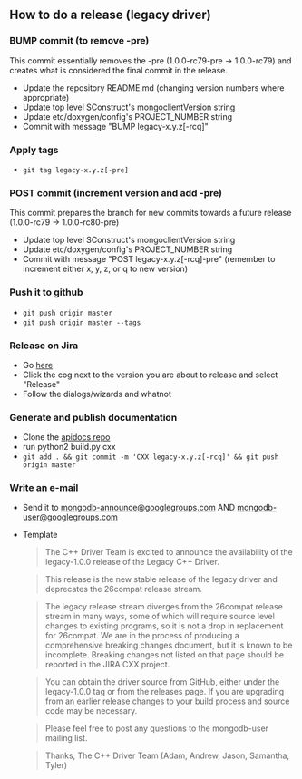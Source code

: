## How to do a release (legacy driver)

### BUMP commit (to remove -pre)

This commit essentially removes the -pre (1.0.0-rc79-pre -> 1.0.0-rc79) and creates what is considered the final commit in the release.

 - Update the repository README.md (changing version numbers where appropriate)
 - Update top level SConstruct's mongoclientVersion string
 - Update etc/doxygen/config's PROJECT_NUMBER string
 - Commit with message "BUMP legacy-x.y.z[-rcq]"

### Apply tags

 - `git tag legacy-x.y.z[-pre]`

### POST commit (increment version and add -pre)

This commit prepares the branch for new commits towards a future release (1.0.0-rc79 -> 1.0.0-rc80-pre)

 - Update top level SConstruct's mongoclientVersion string
 - Update etc/doxygen/config's PROJECT_NUMBER string
 - Commit with message "POST legacy-x.y.z[-rcq]-pre" (remember to increment either x, y, z, or q to new version)

### Push it to github

 - `git push origin master`
 - `git push origin master --tags`

### Release on Jira

 - Go [here](https://jira.mongodb.org/plugins/servlet/project-config/CXX/versions)
 - Click the cog next to the version you are about to release and select "Release"
 - Follow the dialogs/wizards and whatnot

### Generate and publish documentation

 - Clone the [apidocs repo](https://github.com/mongodb/apidocs)
 - run python2 build.py cxx
 - `git add . && git commit -m 'CXX legacy-x.y.z[-rcq]' && git push origin master`

### Write an e-mail

 - Send it to mongodb-announce@googlegroups.com AND mongodb-user@googlegroups.com
 - Template

   > The C++ Driver Team is excited to announce the availability of the legacy-1.0.0 release of the Legacy C++ Driver.

   > This release is the new stable release of the legacy driver and deprecates the 26compat release stream.

   > The legacy release stream diverges from the 26compat release stream in many ways, some of which will require source level changes to existing programs, so it is not a drop in replacement for 26compat. We are in the process of producing a comprehensive breaking changes document, but it is known to be incomplete. Breaking changes not listed on that page should be reported in the JIRA CXX project.

   > You can obtain the driver source from GitHub, either under the legacy-1.0.0 tag or from the releases page. If you are upgrading from an earlier release changes to your build process and source code may be necessary.

   > Please feel free to post any questions to the mongodb-user mailing list.

   > Thanks,
The C++ Driver Team (Adam, Andrew, Jason, Samantha, Tyler)